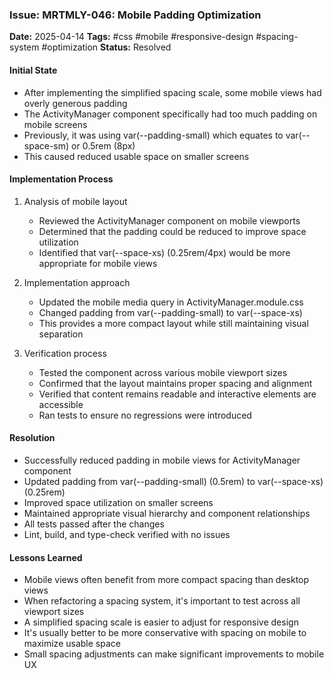 ### Issue: MRTMLY-046: Mobile Padding Optimization
**Date:** 2025-04-14
**Tags:** #css #mobile #responsive-design #spacing-system #optimization
**Status:** Resolved

#### Initial State
- After implementing the simplified spacing scale, some mobile views had overly generous padding
- The ActivityManager component specifically had too much padding on mobile screens
- Previously, it was using var(--padding-small) which equates to var(--space-sm) or 0.5rem (8px)
- This caused reduced usable space on smaller screens

#### Implementation Process
1. Analysis of mobile layout
   - Reviewed the ActivityManager component on mobile viewports
   - Determined that the padding could be reduced to improve space utilization
   - Identified that var(--space-xs) (0.25rem/4px) would be more appropriate for mobile views

2. Implementation approach
   - Updated the mobile media query in ActivityManager.module.css
   - Changed padding from var(--padding-small) to var(--space-xs)
   - This provides a more compact layout while still maintaining visual separation

3. Verification process
   - Tested the component across various mobile viewport sizes
   - Confirmed that the layout maintains proper spacing and alignment
   - Verified that content remains readable and interactive elements are accessible
   - Ran tests to ensure no regressions were introduced

#### Resolution
- Successfully reduced padding in mobile views for ActivityManager component
- Updated padding from var(--padding-small) (0.5rem) to var(--space-xs) (0.25rem)
- Improved space utilization on smaller screens
- Maintained appropriate visual hierarchy and component relationships
- All tests passed after the changes
- Lint, build, and type-check verified with no issues

#### Lessons Learned
- Mobile views often benefit from more compact spacing than desktop views
- When refactoring a spacing system, it's important to test across all viewport sizes
- A simplified spacing scale is easier to adjust for responsive design
- It's usually better to be more conservative with spacing on mobile to maximize usable space
- Small spacing adjustments can make significant improvements to mobile UX
